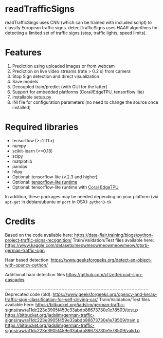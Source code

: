 # readTrafficSigns

readTrafficSings uses CNN (which can be trained with included script) to classify European traffic signs. 
detectTrafficSigns uses HAAR algorithms for detecting a limited set of traffic signs (stop, traffic lights, speed limits). 

Features
=============
1. Prediction using uploaded images or from webcam
2. Prediction on live video streams (rate > 0.2 s) from camera
3. Stop Sign detection and direct visualization
2. Save models
3. Decoupled train/predict (with GUI for the latter)
4. Support for embedded platforms (Coral/EdgeTPU, tensorflow lite)
5. Installable setup.py
6. INI file for configuration parameters (no need to change the source once installed)

Required libraries
===================
   - tensorflow (>=2.11.x)
   - numpy
   - scikit-learn (>=0.18)
   - scipy
   - matplotlib
   - pandas
   - h5py
   - Optional: tensorflow-lite (v.2.3 and higher)
   - Optional: [tensorflow-lite runtime](https://www.tensorflow.org/lite/guide/python) 
   - Optional: tensorflow-lite runtime with [Coral EdgeTPU](https://coral.ai/docs/accelerator/get-started/)
   
   In addition, these packages may be needed depending on your platform (via ```apt-get``` in debian/ubuntu or ```port``` in OSX):
    `python3-tk`

Credits
=============
Based on the code available here:
https://data-flair.training/blogs/python-project-traffic-signs-recognition/
Train/Validation/Test files available here:
https://www.kaggle.com/datasets/meowmeowmeowmeowmeow/gtsrb-german-traffic-sign

Haar based detection: 
https://www.geeksforgeeks.org/detect-an-object-with-opencv-python/

Additional haar detection files
https://github.com/cfizette/road-sign-cascades


===================================================
Deprecated code (old):
https://www.geeksforgeeks.org/opencv-and-keras-traffic-sign-classification-for-self-driving-car/
Train/Validation/Test files available here:
https://bitbucket.org/jadslim/german-traffic-signs/raw/a11dc223e3905f459e33abdb86673730e1e78509/test.p
https://bitbucket.org/jadslim/german-traffic-signs/raw/a11dc223e3905f459e33abdb86673730e1e78509/train.p
https://bitbucket.org/jadslim/german-traffic-signs/raw/a11dc223e3905f459e33abdb86673730e1e78509/valid.p
